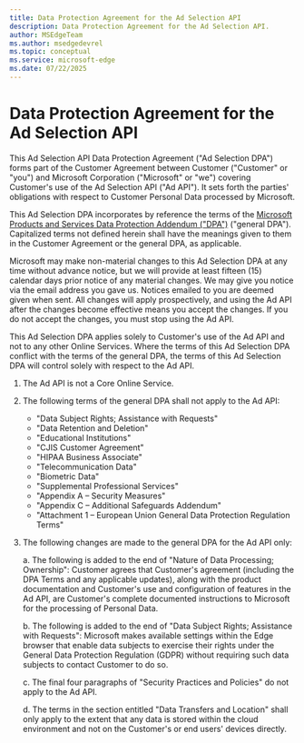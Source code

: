 ```yaml
---
title: Data Protection Agreement for the Ad Selection API
description: Data Protection Agreement for the Ad Selection API.
author: MSEdgeTeam
ms.author: msedgedevrel
ms.topic: conceptual
ms.service: microsoft-edge
ms.date: 07/22/2025
---
```

# Data Protection Agreement for the Ad Selection API

This Ad Selection API Data Protection Agreement ("Ad Selection DPA") forms part of the Customer Agreement between Customer ("Customer" or "you") and Microsoft Corporation ("Microsoft" or "we") covering Customer's use of the Ad Selection API ("Ad API").  It sets forth the parties' obligations with respect to Customer Personal Data processed by Microsoft.

This Ad Selection DPA incorporates by reference the terms of the [Microsoft Products and Services Data Protection Addendum ("DPA")](https://aka.ms/dpa) ("general DPA").  Capitalized terms not defined herein shall have the meanings given to them in the Customer Agreement or the general DPA, as applicable.

Microsoft may make non-material changes to this Ad Selection DPA at any time without advance notice, but we will provide at least fifteen (15) calendar days prior notice of any material changes.  We may give you notice via the email address you gave us.  Notices emailed to you are deemed given when sent.  All changes will apply prospectively, and using the Ad API after the changes become effective means you accept the changes.  If you do not accept the changes, you must stop using the Ad API.

This Ad Selection DPA applies solely to Customer's use of the Ad API and not to any other Online Services.  Where the terms of this Ad Selection DPA conflict with the terms of the general DPA, the terms of this Ad Selection DPA will control solely with respect to the Ad API.

1.  The Ad API is not a Core Online Service.

2.  The following terms of the general DPA shall not apply to the Ad API:

    * "Data Subject Rights; Assistance with Requests"
    * "Data Retention and Deletion"
    * "Educational Institutions"
    * "CJIS Customer Agreement"
    * "HIPAA Business Associate"
    * "Telecommunication Data"
    * "Biometric Data"
    * "Supplemental Professional Services"
    * "Appendix A – Security Measures"
    * "Appendix C – Additional Safeguards Addendum"
    * "Attachment 1 – European Union General Data Protection Regulation Terms"

3.  The following changes are made to the general DPA for the Ad API only:

    a. The following is added to the end of "Nature of Data Processing; Ownership": Customer agrees that Customer's agreement (including the DPA Terms and any applicable updates), along with the product documentation and Customer's use and configuration of features in the Ad API, are Customer's complete documented instructions to Microsoft for the processing of Personal Data.

    b. The following is added to the end of "Data Subject Rights; Assistance with Requests": Microsoft makes available settings within the Edge browser that enable data subjects to exercise their rights under the General Data Protection Regulation (GDPR) without requiring such data subjects to contact Customer to do so.

    c. The final four paragraphs<!-- In addition, ...; Each Core Online...; Microsoft implements...; Microsoft may... --> of "Security Practices and Policies" do not apply to the Ad API.

    d. The terms in the section entitled "Data Transfers and Location" shall only apply to the extent that any data is stored within the cloud environment and not on the Customer's or end users' devices directly.
